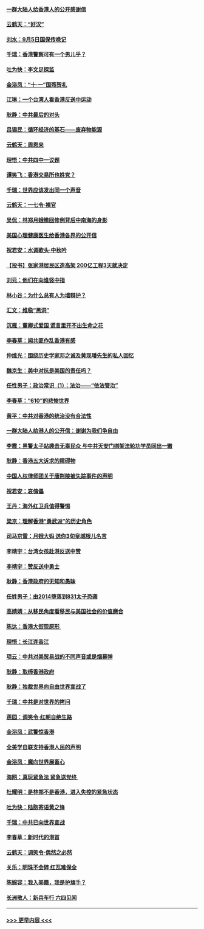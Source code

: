#### [一群大陆人给香港人的公开感谢信](../pages/nsc993/n11514797.md?t=09122211) 
#### [云鹤天：“好汉”](../pages/nsc993/n11513536.md?t=09122211) 
#### [刘水：9月5日国保传唤记](../pages/nsc993/n11513460.md?t=09122211) 
#### [千瑞：香港警察可有一个男儿乎？](../pages/nsc993/n11513109.md?t=09122211) 
#### [吐为快：李文足探监](../pages/nsc993/n11509622.md?t=09122211) 
#### [金浴凤：“十‧一”国殇贺礼](../pages/nsc993/n11509593.md?t=09122211) 
#### [江琳：一个台湾人看香港反送中运动](../pages/nsc993/n11509211.md?t=09122211) 
#### [耿静：中共最后的对头](../pages/nsc993/n11508308.md?t=09122211) 
#### [吕锡民：循环经济的基石——废弃物能源](../pages/nsc993/n11508212.md?t=09122211) 
#### [云鹤天：周恩来](../pages/nsc993/n11508055.md?t=09122211) 
#### [理悟：中共四中一议题](../pages/nsc993/n11507782.md?t=09122211) 
#### [谭笑飞：香港交易所也姓党？](../pages/nsc993/n11507753.md?t=09122211) 
#### [千瑞：世界应该发出同一个声音](../pages/nsc993/n11507290.md?t=09122211) 
#### [云鹤天：一七令‧裸官](../pages/nsc993/n11507177.md?t=09122211) 
#### [吴侃：林郑月娥撤回修例背后中南海的身影](../pages/nsc993/n11506876.md?t=09122211) 
#### [美国心理健康医生给香港各界的公开信](../pages/nsc993/n11506809.md?t=09122211) 
#### [祝君安：水调歌头‧中秋吟](../pages/nsc993/n11506758.md?t=09122211) 
#### [【投书】张家港居民区造高架 200亿工程3天就决定](../pages/nsc993/n11506682.md?t=09122211) 
#### [刘元：他们在向谁竖中指](../pages/nsc993/n11505384.md?t=09122211) 
#### [林小谷：为什么总有人为墙辩护？](../pages/nsc993/n11505226.md?t=09122211) 
#### [汇文：维稳“黑洞”](../pages/nsc993/n11504347.md?t=09122211) 
#### [沉雁：董卿式爱国 谎言里开不出生命之花](../pages/nsc993/n11503215.md?t=09122211) 
#### [李春草：闻共匪作乱香港有感](../pages/nsc993/n11503072.md?t=09122211) 
#### [仲维光：围绕历史学家邓之诚及黄现璠先生的私人回忆](../pages/nsc993/n11501330.md?t=09122211) 
#### [魏京生：美中对抗是美国的责任吗？](../pages/nsc993/n11500723.md?t=09122211) 
#### [任性男子：政治常识（1）：法治——“依法管治”](../pages/nsc993/n11500791.md?t=09122211) 
#### [李春草：“610”的悲惨世界](../pages/nsc993/n11501141.md?t=09122211) 
#### [黄平：中共对香港的统治没有合法性](../pages/nsc993/n11499473.md?t=09122211) 
#### [一群大陆人给港人的公开信：谢谢为我们争自由](../pages/nsc993/n11500402.md?t=09122211) 
#### [李霞：黑警太子站袭击无辜民众 与中共天安门绑架法轮功学员同出一辙](../pages/nsc993/n11499805.md?t=09122211) 
#### [耿静：香港五大诉求的障碍物](../pages/nsc993/n11497578.md?t=09122211) 
#### [中国人权律师团关于唐荆陵被失踪事件的声明](../pages/nsc993/n11500014.md?t=09122211) 
#### [祝君安：哀傀儡](../pages/nsc993/n11499776.md?t=09122211) 
#### [王丹：海外红卫兵值得警惕](../pages/nsc993/n11498138.md?t=09122211) 
#### [梁京：理解香港“勇武派”的历史角色](../pages/nsc993/n11498006.md?t=09122211) 
#### [司马京雷：月娥大妈  送你3句皇城根儿名言](../pages/nsc993/n11497885.md?t=09122211) 
#### [李靖宇：台湾女孩赴港反送中赞](../pages/nsc993/n11497721.md?t=09122211) 
#### [李靖宇：赞反送中勇士](../pages/nsc993/n11497452.md?t=09122211) 
#### [耿静：香港政府的无知和愚昧](../pages/nsc993/n11494238.md?t=09122211) 
#### [任姓男子：由2014堕落到831太子恐袭](../pages/nsc993/n11496683.md?t=09122211) 
#### [高婧婧：从移民角度看移民与美国社会的价值磨合](../pages/nsc993/n11495757.md?t=09122211) 
#### [陈达：香港大街现原形 ](../pages/nsc993/n11495441.md?t=09122211) 
#### [理悟：长江连香江](../pages/nsc993/n11495377.md?t=09122211) 
#### [项云：中共对美贸易战的不同声音或是烟幕弹](../pages/nsc993/n11494929.md?t=09122211) 
#### [耿静：取缔香港政府](../pages/nsc993/n11494218.md?t=09122211) 
#### [耿静：独裁世界向自由世界宣战了](../pages/nsc993/n11494190.md?t=09122211) 
#### [千瑞：中共是对世界的拷问](../pages/nsc993/n11493021.md?t=09122211) 
#### [莲园：调笑令‧红朝自绝生路](../pages/nsc993/n11493011.md?t=09122211) 
#### [金浴凤：武警惊香港](../pages/nsc993/n11492994.md?t=09122211) 
#### [全美学自联支持香港人民的声明](../pages/nsc993/n11492630.md?t=09122211) 
#### [金浴凤：魔向世界展畜心](../pages/nsc993/n11492599.md?t=09122211) 
#### [海网：真玩紧急法 紧急送党终 ](../pages/nsc993/n11492535.md?t=09122211) 
#### [杜耀明：是林郑不是香港，进入失控的紧急状态](../pages/nsc993/n11491420.md?t=09122211) 
#### [吐为快：陆胞寄语黄之锋](../pages/nsc993/n11491117.md?t=09122211) 
#### [千瑞：中共已向世界宣战](../pages/nsc993/n11490123.md?t=09122211) 
#### [李春草：新时代的港首](../pages/nsc993/n11489864.md?t=09122211) 
#### [云鹤天：调笑令·偶然之必然](../pages/nsc993/n11489701.md?t=09122211) 
#### [关乐：明珠不会碎 红瓦难保全](../pages/nsc993/n11489647.md?t=09122211) 
#### [陈婉容：我入美籍，我是护旗手？](../pages/nsc993/n11487908.md?t=09122211) 
#### [长洲散人：新兵车行 六四见闻](../pages/nsc993/n11487729.md?t=09122211) 

----
#### [ >>> 更早内容 <<< ](../indexes/nsc993-earlier.md)
